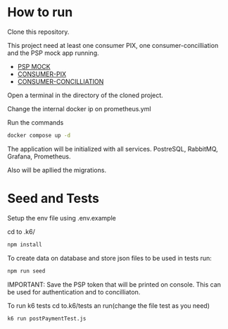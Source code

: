 # How to run

Clone this repository.

This project need at least one consumer PIX, one consumer-concilliation and the PSP mock app running.


- [PSP MOCK](https://github.com/DiegoBeker/psp-mock)
- [CONSUMER-PIX](https://github.com/DiegoBeker/consumer-pix)
- [CONSUMER-CONCILLIATION](https://github.com/DiegoBeker/consumer-concilliation)


Open a terminal in the directory of the cloned project.

Change the internal docker ip on prometheus.yml

Run the commands

```bash
docker compose up -d
```

The application will be initialized with all services. PostreSQL, RabbitMQ, Grafana, Prometheus.

Also will be apllied the migrations.


# Seed and Tests

Setup the env file using .env.example

cd to .k6/

```bash
npm install
```

To create data on database and store json files to be used in tests run:

```bash
npm run seed
```

IMPORTANT: Save the PSP token that will be printed on console. This can be used for authentication and to concilliaton.

To run k6 tests cd to.k6/tests an run(change the file test as you need)

```bash
k6 run postPaymentTest.js
```



